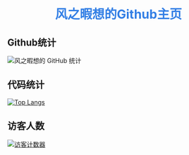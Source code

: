 <h1 align="center"><span style="color:#337FE5;">风之暇想的Github主页</span></h1>

## Github统计
![风之暇想的 GitHub 统计](https://github-readme-stats.vercel.app/api?username=fzxx&theme=algolia&show_icons=true)

## 代码统计
[![Top Langs](https://github-readme-stats.vercel.app/api/top-langs/?username=fzxx&layout=compact)](https://github.com/fzxx/)

## 访客人数
[![访客计数器](https://steins-gate-visitor-count.greenhandatsjtu.repl.co/greenhandatsjtu?ratio=1)](https://github.com/fzxx/)
